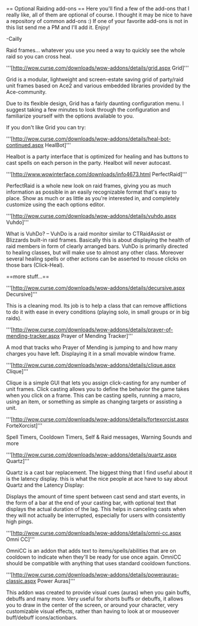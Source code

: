 == Optional Raiding add-ons ==
Here you'll find a few of the add-ons that I really like, all of them are optional of course. I thought it may be nice to have a repository of common add-ons :)  If one of your favorite add-ons is not in this list send me a PM and I'll add it. Enjoy! 

-Cailly


Raid frames... whatever you use you need a way to quickly see the whole raid so you can cross heal. 


'''[http://wow.curse.com/downloads/wow-addons/details/grid.aspx Grid]'''

Grid is a modular, lightweight and screen-estate saving grid of party/raid unit frames based on Ace2 and various embedded libraries provided by the Ace-community.

Due to its flexible design, Grid has a fairly daunting configuration menu. I suggest taking a few minutes to look through the configuration and familiarize yourself with the options available to you.


If you don't like Grid you can try:


'''[http://wow.curse.com/downloads/wow-addons/details/heal-bot-continued.aspx HealBot]'''

Healbot is a party interface that is optimized for healing and has buttons to cast spells on each person in the party. Healbot will never autocast.



'''[http://www.wowinterface.com/downloads/info4673.html PerfectRaid]'''

PerfectRaid is a whole new look on raid frames, giving you as much information as possible in an easily recognizable format that's easy to place. Show as much or as little as you're interested in, and completely customize using the each options editor.



'''[http://wow.curse.com/downloads/wow-addons/details/vuhdo.aspx Vuhdo]'''

What is VuhDo? – VuhDo is a raid monitor similar to CTRaidAssist or Blizzards built-in raid frames. Basically this is about displaying the health of raid members in form of clearly arranged bars. VuhDo is primarily directed to healing classes, but will make use to almost any other class. Moreover several healing spells or other actions can be asserted to mouse clicks on those bars (Click-Heal).

==more stuff...==

'''[http://wow.curse.com/downloads/wow-addons/details/decursive.aspx Decursive]'''

This is a cleaning mod. Its job is to help a class that can remove afflictions to do it with ease in every conditions (playing solo, in small groups or in big raids).



'''[http://wow.curse.com/downloads/wow-addons/details/prayer-of-mending-tracker.aspx Prayer of Mending Tracker]'''

A mod that tracks who Prayer of Mending is jumping to and how many charges you have left. Displaying it in a small movable window frame. 



'''[http://wow.curse.com/downloads/wow-addons/details/clique.aspx Clique]'''

Clique is a simple GUI that lets you assign click-casting for any number of unit frames. Click casting allows you to define the behavior the game takes when you click on a frame. This can be casting spells, running a macro, using an item, or something as simple as changing targets or assisting a unit.



'''[http://wow.curse.com/downloads/wow-addons/details/fortexorcist.aspx ForteXorcist]'''

Spell Timers, Cooldown Timers, Self & Raid messages, Warning Sounds and more


'''[http://wow.curse.com/downloads/wow-addons/details/quartz.aspx Quartz]'''

Quartz is a cast bar replacement. The biggest thing that I find useful about it is the latency display. this is what the nice people at ace have to say about Quartz and the Latency Display:

Displays the amount of time spent between cast send and start events, in the form of a bar at the end of your casting bar, with optional text that displays the actual duration of the lag. This helps in canceling casts when they will not actually be interrupted, especially for users with consistently high pings.


'''[http://wow.curse.com/downloads/wow-addons/details/omni-cc.aspx Omni CC]'''

OmniCC is an addon that adds text to items/spells/abilities that are on cooldown to indicate when they'll be ready for use once again. OmniCC should be compatible with anything that uses standard cooldown functions.


'''[http://wow.curse.com/downloads/wow-addons/details/powerauras-classic.aspx Power Auras]'''

This addon was created to provide visual cues (auras) when you gain buffs, debuffs and many more. Very useful for shorts buffs or debuffs, it allows you to draw in the center of the screen, or around your character, very customizable visual effects, rather than having to look at or mouseover buff/debuff icons/actionbars.